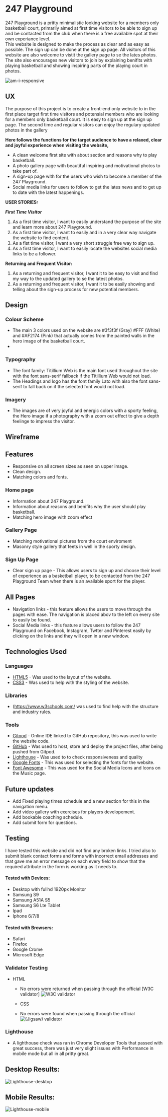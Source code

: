 # 247 Playground

247 Playground is a pritty minimalistic looking website for a members only basketball court, primarily aimed at first time visitors to be able to sign up and be contacted from the club when there is a free available spot at their own experiance level.  
This website is designed to make the process as clear and as easy as possible.
The sign up can be done at the sign up page. All visitors of this website are also welcome to vistit the gallery page to se the lates photos.
The site also encourages new visitors to join by explaining benifits with playing basketball and showing inspiring parts of the playing court in photos.

![am-i-responsive](https://github.com/jchrisdev/html-css-first-milestone-project/blob/main/assets/images/am-i-responsive.PNG)



## UX
The purpose of this project is to create a front-end only website to in the first place target first time visitors and potensial members who are looking for a members only basketball court.
It is easy to sign up at the sign up page. The second time and regular visitors can enjoy the regulary updated photos in the gallery

**Here follows the functions for the target audience to have a relaxed, clear and joyful experience when visiting the website,**

- A clean welcome first site with about section and reasons why to play basketball.
- A photo gallery page with beautiful inspiring and motivational photos to take part of.
- A sign-up page with for the users who wish to become a member of the 247 Playground.
- Social media links for users to follow to get the lates news and to get up to date with the latest happenings.



**USER STORIES:**

***First Time Visitor***

1. As a first time visitor, I want to easily understand the purpose of the site and learn more about 247 Playground.
2. As a first time visitor, I want to easily and in a very clear way navigate the website to find content.
3. As a fist time visitor, I want a very short struggle free way to sign up.
4. As a first time visitor, I want to easily locate the websites social media links to be a follower.

**Returning and Frequent Visitor:**

1. As a returning and frequent visitor, I want it to be easy to visit and find my way to the updated gallery to se the latest photos.
2. As a returning and frequent visitor, I want it to be easily showing and telling about the sign-up process for new potential members.


## Design

### Colour Scheme

- The main 3 colors used on the website are #3f3f3f (Gray) #FFF (White) and #AF2174 (Pink) that actually comes from the painted walls in the hero image of the basketball court.
- 
### Typography
- The font family: Titillium Web is the main font used throughout the site with the font sans-serif fallback if the Titillium Web would not load.
- The Headings and logo has the font family Lato with also the font sans-serif to fall back on if the selected font would not load.
 

### Imagery
   - The images are of very joyful and energic colors with a sporty feeling, the Hero image if a photography with a zoom out effect to give a depth feelinge to impress the visitor.

## Wireframe

## Features
- Responsive on all screen sizes as seen on upper image.
- Clean design.
- Matching colors and fonts.
### Home page
- Information about 247 Playground.
- Information about reasons and benifits why the user should play basketball.
- Matching hero image with zoom effect

### Gallery Page
- Matching motivational pictures from the court enviroment
- Masonry style gallery that feets in well in the sporty design.

### Sign Up Page

- Clear sign up page - This allows users to sign up and choose their level of experience as a basketball player, to be contacted from the 247 Playground Team when there is an available sport for the player.

## All Pages
- Navigation links - this feature allows the users to move through the pages with ease. The navigation is placed abov to the left on every site to easily be found.
- Social Media links - this feature allows users to follow the 247 Playground on Facebook, Instagram, Twtter and Pinterest easily by clicking on the links and they will open in a new window.

## Technologies Used

### Languages 
 -  [HTML5](https://developer.mozilla.org/en-US/docs/Glossary/HTML5)  - Was used to the layout of the website.
 -  [CSS3](https://developer.mozilla.org/en-US/docs/Web/CSS)    - Was used to help with the styling of the website.

### Libraries
- (https://www.w3schools.com/ was used to find help with the structure and industry rules.

### Tools

- [Gitpod](https://www.gitpod.io/) - Online IDE linked to GitHub repository, this was used to write the website code.
- [GitHub](https://github.com/) - Was used to host, store and deploy the project files, after being pushed from Gitpod.
- [Lighthouse](https://developers.google.com/web/tools/lighthouse) - Was used to to check responsiveness and quality
- [Google Fonts](https://fonts.google.com/) - This was used for selecting the fonts for the website.
- [Font Awesome](https://fontawesome.com/v5.15/icons?d=gallery&p=2) - This was used for the Social Media Icons and Icons on the Music page.


## Future updates
- Add Fixed playing times schedule and a new section for this in the navigation menu.
- Add video gallery with exercises for players developement.
- Add bookable coaching schedule.
- Add submit form for questions.

## Testing
 I have tested this website and did not find any broken links. I tried also to submit blank contact forms and forms with incorrect email addresses and that gave me an error message on each every field to show that the required attribute in the form is working as it needs to.
 
 #### Tested with Devices:
- Desktop with fullhd 1920px Monitor
- Samsung S9
- Samsung A51A S5
- Samsung S6 Lte Tablet
- Ipad 
- Iphone 6/7/8

#### Tested with Browsers:
- Safari
- Firefox
- Google Crome
- Microsoft Edge

### Validator Testing

- HTML
  - No errors were returned when passing through the official [W3C validator]
  ![W3C validator](https://github.com/jchrisdev/html-css-first-milestone-project/blob/main/assets/images/validator%20w3.PNG)
  
  
  - CSS
  - No errors were found when passing through the official ![(Jigsaw) validator](https://github.com/jchrisdev/html-css-first-milestone-project/blob/main/assets/images/W3C%20CSS.PNG)



### Lighthouse

- A lighthouse check was ran in Chrome Developer Tools that passed with great success, there was just very slight issues with Performance in mobile mode but all in all pritty great.

## Desktop Results:
![Lighthouse-desktop](https://github.com/jchrisdev/html-css-first-milestone-project/blob/main/assets/images/lighthouse%20desktop.PNG)


## Mobile Results:
![Lighthouse-mobile](https://github.com/jchrisdev/html-css-first-milestone-project/blob/main/assets/images/lighthouse%20mobile.PNG)








